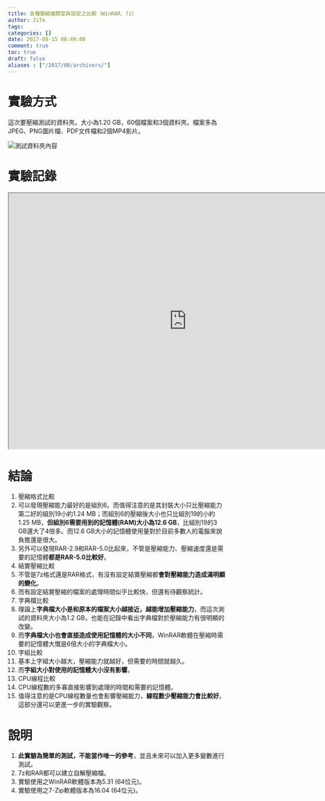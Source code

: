 ```yaml
---
title: 各種壓縮檔類型與設定之比較（WinRAR、7z）
author: ZiTe
tags:
categories: []
date: 2017-08-15 08:49:00
comment: true
toc: true
draft: false
aliases : ["/2017/08/archivers/"]
---
```

# 實驗方式

這次要壓縮測試的資料夾。大小為1.20 GB，60個檔案和3個資料夾。檔案多為JPEG、PNG圖片檔、PDF文件檔和2個MP4影片。

<!--more-->

![測試資料夾內容](https://3.bp.blogspot.com/-pGtcdMEDDto/XqYsT6_z_PI/AAAAAAAACI0/Gnt9kcsD5iQVktaYdO-E-EF2t_1ROyYuACPcBGAsYHg/s1600/%25E8%259E%25A2%25E5%25B9%2595%25E6%2593%25B7%25E5%258F%2596%25E7%2595%25AB%25E9%259D%25A2%2B%252815%2529.png)

# 實驗記錄

<iframe height="590" src="https://docs.google.com/spreadsheets/d/e/2PACX-1vSsy0IRcL_wlJlaEo8RqUZp4TW_t7JFjkl998WEFVuQUk6qkehddKAwXKUdMfbm4TrtXyE66_nWGje7/pubhtml?widget=true&amp;headers=false" width="820"></iframe>

# 結論

1.  壓縮格式比較
  1.  可以發現壓縮能力最好的是組別6。而值得注意的是其封裝大小只比壓縮能力第二好的組別19小約1.24 MB；而組別6的壓縮後大小也只比組別19的小約1.25 MB，**但組別6需要用到的記憶體(RAM)大小為12.6 GB**，比組別19的3 GB還大了4倍多。而12.6 GB大小的記憶體使用量對於目前多數人的電腦來說負擔還是很大。
  2.  另外可以發現RAR-2.9和RAR-5.0比起來，不管是壓縮能力、壓縮速度還是需要的記憶體**都是RAR-5.0比較好**。
2.  結實壓縮比較
  1.  不管是7z格式還是RAR格式，有沒有設定結實壓縮都**會對壓縮能力造成滿明顯的變化**。
  2.  而有設定結實壓縮的檔案的處理時間似乎比較快，但還有待觀察統計。
3.  字典檔比較
  1.  理論上**字典檔大小是和原本的檔案大小越接近，越能增加壓縮能力**，而這次測試的資料夾大小為1.2 GB，也能在記錄中看出字典檔對於壓縮能力有很明顯的改變。
  2.  而**字典檔大小也會直接造成使用記憶體的大小不同**，WinRAR軟體在壓縮時需要的記憶體大慨是6倍大小的字典檔大小。
4.  字組比較
  1.  基本上字組大小越大，壓縮能力就越好，但需要的時間就越久。
  2.  而**字組大小對使用的記憶體大小沒有影響**。
5.  CPU線程比較
  1.  CPU線程數的多寡直接影響到處理的時間和需要的記憶體。
  2.  值得注意的是CPU線程數量也會影響壓縮能力，**線程數少壓縮能力會比較好**。這部分還可以更進一步的實驗觀察。

# 說明

1.  **此實驗為簡單的測試，不能當作唯一的參考**，並且未來可以加入更多變數進行測試。
2.  7z和RAR都可以建立自解壓縮檔。
3.  實驗使用之WinRAR軟體版本為5.31 (64位元)。
4.  實驗使用之7-Zip軟體版本為16.04 (64位元)。